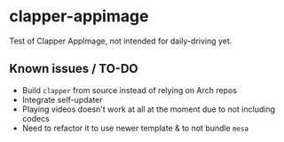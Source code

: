 # clapper-appimage
Test of Clapper AppImage, not intended for daily-driving yet.

## Known issues / TO-DO

- Build `clapper` from source instead of relying on Arch repos
- Integrate self-updater
- Playing videos doesn't work at all at the moment due to not including codecs
- Need to refactor it to use newer template & to not bundle `mesa`
